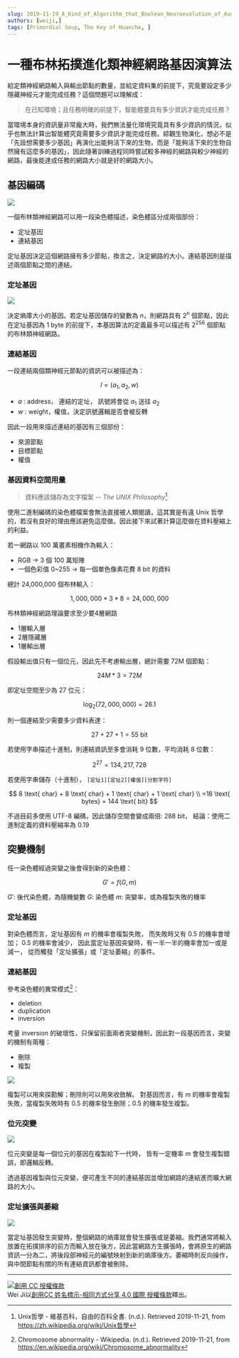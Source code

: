 ```yaml
---
slug: 2019-11-19_A_Kind_of_Algorithm_that_Boolean_Neuroevolution_of_Augmenting_Topologies
authors: [weiji,]
tags: [Primordial Soup, The Key of Huanche, ]
---
```


# 一種布林拓撲進化類神經網路基因演算法

給定類神經網路輸入與輸出節點的數量，並給定資料集的前提下，究竟要設定多少隱藏神經元才能完成任務？這個問題可以理解成：

> 在已知環境；且任務明確的前提下，智能體要具有多少資訊才能完成任務？

當環境本身的資訊量非常龐大時，我們無法量化環境究竟具有多少資訊的情況，似乎也無法計算出智能體究竟需要多少資訊才能完成任務。綜觀生物演化，想必不是「先設想需要多少基因」再演化出能夠活下來的生物，而是「能夠活下來的生物自然擁有這麼多的基因」，因此隨著訓練過程同時嘗試較多神經的網路與較少神經的網路，最後能達成任務的網路大小就是好的網路大小。

## 基因編碼

![](./img/bnn-chromosome-spec.svg)

一個布林類神經網路可以用一段染色體描述，染色體區分成兩個部份：

- 定址基因
- 連結基因

定址基因決定這個網路擁有多少節點，換言之，決定網路的大小。連結基因則是描述兩個節點之間的連結。

### 定址基因

![](./img/address_space.svg)

決定熵庫大小的基因。若定址基因儲存的變數為 $n$，則網路具有 $2^n$ 個節點，因此在定址基因為 1 byte 的前提下，本基因算法的定義最多可以描述有 $2^{256}$ 個節點的布林類神經網路。

### 連結基因

一段連結兩個類神經元節點的資訊可以被描述為：

$$
l=(a_1,a_2,w)
$$

- $a$ : address， 連結的定址， 訊號將會從 $a_1$ 送往 $a_2$
- $w$ : weight，權值，決定訊號邏輯是否會被反轉

因此一段用來描述連結的基因有三個部份：
- 來源節點
- 目標節點
- 權值

### 基因資料空間用量

> 資料應該儲存為文字檔案
> -- <cite>The UNIX Philosophy</cite>[^UNIX_Philosophy]

使用二進制編碼的染色體檔案會無法直接被人類閱讀，這其實是有違 Unix 哲學的，若沒有良好的理由應該避免這麼做。因此接下來試著計算這麼做在資料壓縮上的利益。

若一網路以 100 萬畫素相機作為輸入：

- RGB -> 3 個 100 萬矩陣
- 一個色彩值 0~255 -> 每一個單色像素花費 8 bit 的資料

總計 24,000,000 個布林輸入：

$$
1,000,000 * 3 * 8 = 24,000,000
$$

布林類神經網路理論要求至少要4層網路

- 1層輸入層
- 2層隱藏層
- 1層輸出層

假設輸出值只有一個位元，因此先不考慮輸出層，總計需要 72M 個節點：

$$
24 M * 3 = 72 M
$$

即定址空間至少為 27 位元：

$$
\log_2(72,000,000) = 26.1
$$

則一個連結至少需要多少資料表達：

$$
27+27+1 = 55 \text{ bit}
$$

若使用字串描述十進制，則連結資訊至多會消耗 9 位數，平均消耗 8 位數：

$$
2^{27} = 134,217,728
$$

若使用字串儲存（十進制），
`[定址1][定址2][權值][分割字符]`

$$
8 \text{ char} + 8 \text{ char} + 1 \text{ char} + 1 \text{ char} \\
=18 \text{ bytes} = 144 \text{ bit}
$$

不過目前多使用 UTF-8 編碼，因此儲存空間會變成兩倍: 288 bit，
結論：使用二進制定義的資料壓縮率為 0.19




## 突變機制

任一染色體經過突變之後會得到新的染色體：

$$
G' = f(G,m)
$$

$G'$: 後代染色體，為隨機變數
$G$: 染色體
$m$: 突變率，或為複製失敗的機率

### 定址基因

對染色體而言，定址基因有 $m$ 的機率會複製失敗，
而失敗時又有 0.5 的機率會增加； 0.5 的機率會減少，
因此當定址基因突變時，有一半一半的機率會加一或是減一，
從而觸發「定址擴張」或「定址萎縮」的事件。

### 連結基因

參考染色體的異常模式[^Chromosome_abnormality]：

- deletion
- duplication
- inversion

考量 inversion 的破壞性，只保留前面兩者突變機制，因此對一段基因而言，突變的機制有兩種：

- 刪除
- 複製

![](./img/segment_mutation.svg)

複製可以用來探勘解；刪除則可以用來收斂解。
對基因而言，有 $m$ 的機率會複製失敗，當複製失敗時有 0.5 的機率發生刪除；0.5 的機率發生複製。

### 位元突變

![](./img/bit_mutation.svg)

位元突變是每一個位元的基因在複製給下一代時，
皆有一定機率 $m$ 會發生複製錯誤，即邏輯反轉。

透過基因複製與位元突變，便可產生不同的連結基因並增加網路的連結進而曠大網路的大小。

### 定址擴張與萎縮

![](./img/scale_mutation.svg)

當定址基因發生突變時，整個網路的熵庫就會發生擴張或是萎縮。我們通常將輸入放置在拓撲排序的前方而輸入放在後方，因此當網路方生擴張時，會將原生的網路資訊一分為二，將後段部神經元的編號映射到新的熵庫後方。萎縮時則反向操作，與中間節點有關的所有連結資訊都會被刪除。

[^UNIX_Philosophy]: Unix哲學 - 維基百科，自由的百科全書. (n.d.). Retrieved 2019-11-21, from https://zh.wikipedia.org/wiki/Unix哲學

[^Chromosome_abnormality]: Chromosome abnormality - Wikipedia. (n.d.). Retrieved 2019-11-21, from https://en.wikipedia.org/wiki/Chromosome_abnormality

---

[![創用 CC 授權條款](https://i.creativecommons.org/l/by-sa/4.0/88x31.png)](http://creativecommons.org/licenses/by-sa/4.0/)  
Wei Ji以[創用CC 姓名標示-相同方式分享 4.0 國際 授權條款](http://creativecommons.org/licenses/by-sa/4.0/)釋出。